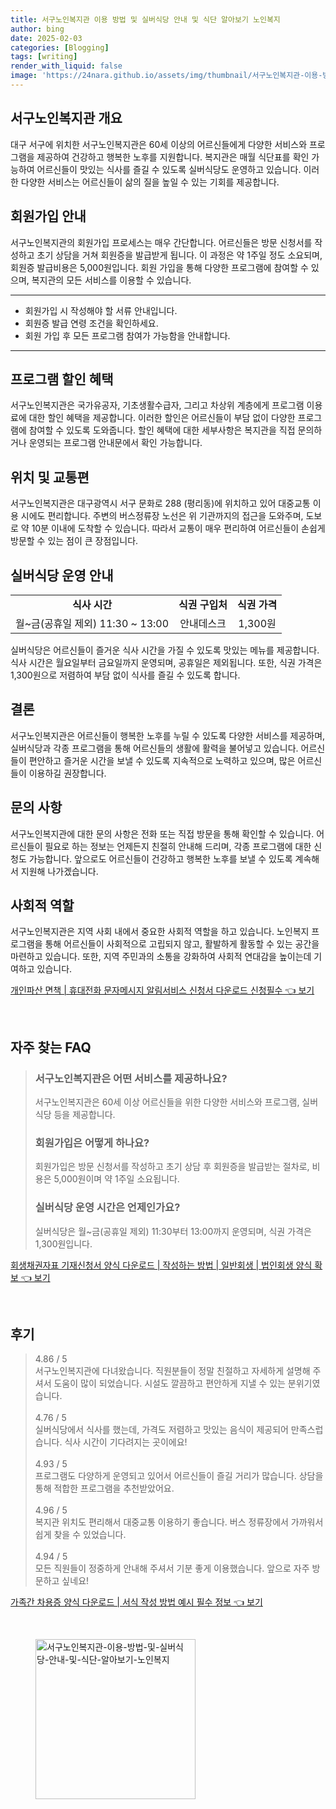 ```yaml
---
title: 서구노인복지관 이용 방법 및 실버식당 안내 및 식단 알아보기 노인복지
author: bing
date: 2025-02-03
categories: [Blogging]
tags: [writing]
render_with_liquid: false
image: 'https://24nara.github.io/assets/img/thumbnail/서구노인복지관-이용-방법-및-실버식당-안내-및-식단-알아보기-노인복지.webp'
---
```



<h2 id='서구노인복지관 개요'>서구노인복지관 개요</h2>

<p>대구 서구에 위치한 서구노인복지관은 60세 이상의 어르신들에게 다양한 서비스와 프로그램을 제공하여 건강하고 행복한 노후를 지원합니다. 복지관은 매월 식단표를 확인 가능하여 어르신들이 맛있는 식사를 즐길 수 있도록 실버식당도 운영하고 있습니다. 이러한 다양한 서비스는 어르신들이 삶의 질을 높일 수 있는 기회를 제공합니다.</p>

<h2 id='회원가입 안내'>회원가입 안내</h2>

<p>서구노인복지관의 회원가입 프로세스는 매우 간단합니다. 어르신들은 방문 신청서를 작성하고 초기 상담을 거쳐 회원증을 발급받게 됩니다. 이 과정은 약 1주일 정도 소요되며, 회원증 발급비용은 5,000원입니다. 회원 가입을 통해 다양한 프로그램에 참여할 수 있으며, 복지관의 모든 서비스를 이용할 수 있습니다.</p>

<hr />

<ul>
    <li>회원가입 시 작성해야 할 서류 안내입니다.</li>
    <li>회원증 발급 연령 조건을 확인하세요.</li>
    <li>회원 가입 후 모든 프로그램 참여가 가능함을 안내합니다.</li>
</ul>

<hr />

<h2 id='프로그램 할인 혜택'>프로그램 할인 혜택</h2>

<p>서구노인복지관은 국가유공자, 기초생활수급자, 그리고 차상위 계층에게 프로그램 이용료에 대한 할인 혜택을 제공합니다. 이러한 할인은 어르신들이 부담 없이 다양한 프로그램에 참여할 수 있도록 도와줍니다. 할인 혜택에 대한 세부사항은 복지관을 직접 문의하거나 운영되는 프로그램 안내문에서 확인 가능합니다.</p>

<h2 id='위치 및 교통편'>위치 및 교통편</h2>

<p>서구노인복지관은 대구광역시 서구 문화로 288 (평리동)에 위치하고 있어 대중교통 이용 시에도 편리합니다. 주변의 버스정류장 노선은 위 기관까지의 접근을 도와주며, 도보로 약 10분 이내에 도착할 수 있습니다. 따라서 교통이 매우 편리하여 어르신들이 손쉽게 방문할 수 있는 점이 큰 장점입니다.</p>

<h2 id='실버식당 운영 안내'>실버식당 운영 안내</h2>

<table>
    <tr>
        <td style="text-align: center; height: 17px;"><b>식사 시간</b></td>
        <td style="text-align: center; height: 17px;"><b>식권 구입처</b></td>
        <td style="text-align: center; height: 17px;"><b>식권 가격</b></td>
    </tr>
    <tr>
        <td style="text-align: center; height: 17px;">월~금(공휴일 제외) 11:30 ~ 13:00</td>
        <td style="text-align: center; height: 17px;">안내데스크</td>
        <td style="text-align: center; height: 17px;">1,300원</td>
    </tr>
</table>

<p>실버식당은 어르신들이 즐거운 식사 시간을 가질 수 있도록 맛있는 메뉴를 제공합니다. 식사 시간은 월요일부터 금요일까지 운영되며, 공휴일은 제외됩니다. 또한, 식권 가격은 1,300원으로 저렴하여 부담 없이 식사를 즐길 수 있도록 합니다.</p>

<h2 id='결론'>결론</h2>

<p>서구노인복지관은 어르신들이 행복한 노후를 누릴 수 있도록 다양한 서비스를 제공하며, 실버식당과 각종 프로그램을 통해 어르신들의 생활에 활력을 불어넣고 있습니다. 어르신들이 편안하고 즐거운 시간을 보낼 수 있도록 지속적으로 노력하고 있으며, 많은 어르신들이 이용하길 권장합니다.</p>

<h2 id='문의 사항'>문의 사항</h2>

<p>서구노인복지관에 대한 문의 사항은 전화 또는 직접 방문을 통해 확인할 수 있습니다. 어르신들이 필요로 하는 정보는 언제든지 친절히 안내해 드리며, 각종 프로그램에 대한 신청도 가능합니다. 앞으로도 어르신들이 건강하고 행복한 노후를 보낼 수 있도록 계속해서 지원해 나가겠습니다.</p>

<h2 id='사회적 역할'>사회적 역할</h2>

<p>서구노인복지관은 지역 사회 내에서 중요한 사회적 역할을 하고 있습니다. 노인복지 프로그램을 통해 어르신들이 사회적으로 고립되지 않고, 활발하게 활동할 수 있는 공간을 마련하고 있습니다. 또한, 지역 주민과의 소통을 강화하여 사회적 연대감을 높이는데 기여하고 있습니다.</p>


<p><a class="click-button" title="개인파산 면책 | 휴대전화 문자메시지 알림서비스 신청서 다운로드 신청필수" href="https://24nara.github.io/posts/%EA%B0%9C%EC%9D%B8%ED%8C%8C%EC%82%B0-%EB%A9%B4%EC%B1%85-%ED%9C%B4%EB%8C%80%EC%A0%84%ED%99%94-%EB%AC%B8%EC%9E%90%EB%A9%94%EC%8B%9C%EC%A7%80-%EC%95%8C%EB%A6%BC%EC%84%9C%EB%B9%84%EC%8A%A4-%EC%8B%A0%EC%B2%AD%EC%84%9C-%EB%8B%A4%EC%9A%B4%EB%A1%9C%EB%93%9C-%EC%8B%A0%EC%B2%AD%ED%95%84%EC%88%98/" rel="dofollow">개인파산 면책 | 휴대전화 문자메시지 알림서비스 신청서 다운로드 신청필수 👈 보기</a></p><br>
<h2 id='자주_찾는_FAQ'>자주 찾는 FAQ</h2>
<div itemscope="" itemtype="https://schema.org/FAQPage"> 
<blockquote> 
<div itemscope="" itemprop="mainEntity" itemtype="https://schema.org/Question"> 
<h3 itemprop="name">서구노인복지관은 어떤 서비스를 제공하나요?</h3> 
<div itemscope="" itemprop="acceptedAnswer" itemtype="https://schema.org/Answer"> 
<span itemprop="text"> 
<p>서구노인복지관은 60세 이상 어르신들을 위한 다양한 서비스와 프로그램, 실버식당 등을 제공합니다.</p> 
</span> 
</div> 
</div> 

<div itemscope="" itemprop="mainEntity" itemtype="https://schema.org/Question"> 
<h3 itemprop="name">회원가입은 어떻게 하나요?</h3> 
<div itemscope="" itemprop="acceptedAnswer" itemtype="https://schema.org/Answer"> 
<span itemprop="text"> 
<p>회원가입은 방문 신청서를 작성하고 초기 상담 후 회원증을 발급받는 절차로, 비용은 5,000원이며 약 1주일 소요됩니다.</p> 
</span> 
</div> 
</div> 

<div itemscope="" itemprop="mainEntity" itemtype="https://schema.org/Question"> 
<h3 itemprop="name">실버식당 운영 시간은 언제인가요?</h3> 
<div itemscope="" itemprop="acceptedAnswer" itemtype="https://schema.org/Answer"> 
<span itemprop="text"> 
<p>실버식당은 월~금(공휴일 제외) 11:30부터 13:00까지 운영되며, 식권 가격은 1,300원입니다.</p> 
</span> 
</div> 
</div> 

</blockquote> 
</div>
<p><a class="click-button" title="회생채권자표 기재신청서 양식 다운로드 | 작성하는 방법 | 일반회생 | 법인회생 양식 확보" href="https://24nara.github.io/posts/%ED%9A%8C%EC%83%9D%EC%B1%84%EA%B6%8C%EC%9E%90%ED%91%9C-%EA%B8%B0%EC%9E%AC%EC%8B%A0%EC%B2%AD%EC%84%9C-%EC%96%91%EC%8B%9D-%EB%8B%A4%EC%9A%B4%EB%A1%9C%EB%93%9C-%EC%9E%91%EC%84%B1%ED%95%98%EB%8A%94-%EB%B0%A9%EB%B2%95-%EC%9D%BC%EB%B0%98%ED%9A%8C%EC%83%9D-%EB%B2%95%EC%9D%B8%ED%9A%8C%EC%83%9D-%EC%96%91%EC%8B%9D-%ED%99%95%EB%B3%B4/" rel="dofollow">회생채권자표 기재신청서 양식 다운로드 | 작성하는 방법 | 일반회생 | 법인회생 양식 확보 👈 보기</a></p><br>
<h2 id='후기'>후기</h2>
<div itemscope itemtype="https://schema.org/Product">
  <blockquote>
  <div itemprop="review" itemscope itemtype="https://schema.org/Review">
      <div itemprop="reviewRating" itemscope itemtype="https://schema.org/Rating"> <span itemprop="ratingValue">4.86</span> / <span itemprop="bestRating">5</span> </div>
      <span itemprop="reviewBody">서구노인복지관에 다녀왔습니다. 직원분들이 정말 친절하고 자세하게 설명해 주셔서 도움이 많이 되었습니다. 시설도 깔끔하고 편안하게 지낼 수 있는 분위기였습니다.</span>
  </div>
  <br>
  <div itemprop="review" itemscope itemtype="https://schema.org/Review">
      <div itemprop="reviewRating" itemscope itemtype="https://schema.org/Rating"> <span itemprop="ratingValue">4.76</span> / <span itemprop="bestRating">5</span> </div>
      <span itemprop="reviewBody">실버식당에서 식사를 했는데, 가격도 저렴하고 맛있는 음식이 제공되어 만족스럽습니다. 식사 시간이 기다려지는 곳이에요!</span>
  </div>
  <br>
  <div itemprop="review" itemscope itemtype="https://schema.org/Review">
      <div itemprop="reviewRating" itemscope itemtype="https://schema.org/Rating"> <span itemprop="ratingValue">4.93</span> / <span itemprop="bestRating">5</span> </div>
      <span itemprop="reviewBody">프로그램도 다양하게 운영되고 있어서 어르신들이 즐길 거리가 많습니다. 상담을 통해 적합한 프로그램을 추천받았어요.</span>
  </div>
  <br>
  <div itemprop="review" itemscope itemtype="https://schema.org/Review">
      <div itemprop="reviewRating" itemscope itemtype="https://schema.org/Rating"> <span itemprop="ratingValue">4.96</span> / <span itemprop="bestRating">5</span> </div>
      <span itemprop="reviewBody">복지관 위치도 편리해서 대중교통 이용하기 좋습니다. 버스 정류장에서 가까워서 쉽게 찾을 수 있었습니다.</span>
  </div>
  <br>
  <div itemprop="review" itemscope itemtype="https://schema.org/Review">
      <div itemprop="reviewRating" itemscope itemtype="https://schema.org/Rating"> <span itemprop="ratingValue">4.94</span> / <span itemprop="bestRating">5</span> </div>
      <span itemprop="reviewBody">모든 직원들이 정중하게 안내해 주셔서 기분 좋게 이용했습니다. 앞으로 자주 방문하고 싶네요!</span>
  </div>
  </blockquote>
</div>
<p><a class="click-button" title="가족간 차용증 양식 다운로드 | 서식 작성 방법 예시 필수 정보" href="https://24nara.github.io/posts/%EA%B0%80%EC%A1%B1%EA%B0%84-%EC%B0%A8%EC%9A%A9%EC%A6%9D-%EC%96%91%EC%8B%9D-%EB%8B%A4%EC%9A%B4%EB%A1%9C%EB%93%9C-%EC%84%9C%EC%8B%9D-%EC%9E%91%EC%84%B1-%EB%B0%A9%EB%B2%95-%EC%98%88%EC%8B%9C-%ED%95%84%EC%88%98-%EC%A0%95%EB%B3%B4/" rel="dofollow">가족간 차용증 양식 다운로드 | 서식 작성 방법 예시 필수 정보 👈 보기</a></p><br>
<figure class="image"><img src="https://24nara.github.io/assets/img/thumbnail/서구노인복지관-이용-방법-및-실버식당-안내-및-식단-알아보기-노인복지.webp" alt="서구노인복지관-이용-방법-및-실버식당-안내-및-식단-알아보기-노인복지" width="256" height="256"></figure>